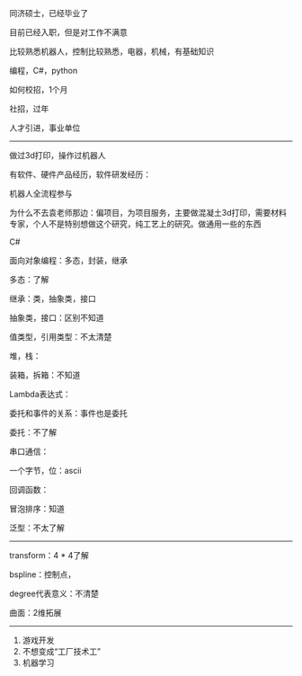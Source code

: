 同济硕士，已经毕业了

目前已经入职，但是对工作不满意

比较熟悉机器人，控制比较熟悉，电器，机械，有基础知识

编程，C#，python

如何校招，1个月

社招，过年

人才引进，事业单位

---

做过3d打印，操作过机器人

有软件、硬件产品经历，软件研发经历：

机器人全流程参与

为什么不去袁老师那边：偏项目，为项目服务，主要做混凝土3d打印，需要材料专家，个人不是特别想做这个研究，纯工艺上的研究。做通用一些的东西

C#

面向对象编程：多态，封装，继承

多态：了解

继承：类，抽象类，接口

抽象类，接口：区别不知道

值类型，引用类型：不太清楚

堆，栈：

装箱，拆箱：不知道

Lambda表达式：

委托和事件的关系：事件也是委托

委托：不了解

串口通信：

一个字节，位：ascii

回调函数：

冒泡排序：知道

泛型：不太了解

---

transform：4 * 4了解

bspline：控制点，

degree代表意义：不清楚

曲面：2维拓展


---

1. 游戏开发
2. 不想变成“工厂技术工”
3. 机器学习




